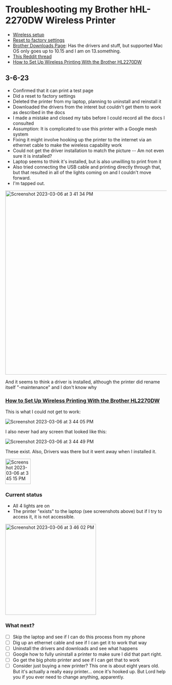 # Troubleshooting my Brother hHL-2270DW Wireless Printer 

- [Wireless setup](https://www.youtube.com/watch?v=FZlImq6n9to)
- [Reset to factory settings](https://www.youtube.com/watch?v=fKYSO_CsYD8&pp=ygUdYnJvdGhlciBobC0yMjcwZHcgZXJyb3IgbGlnaHQ%3D)
- [Brother Downloads Page](https://support.brother.com/g/b/downloadtop.aspx?c=us&lang=en&prod=hl2270dw_all): Has the drivers and stuff, but supported Mac OS only goes up to 10.15 and I am on 13.something. 
- [This Reddit thread](https://www.reddit.com/r/GoogleWiFi/comments/kc4014/set_up_brother_hl2270dw_google_wifi/)
- [How to Set Up Wireless Printing With the Brother HL2270DW](https://www.solveyourtech.com/how-to-set-up-wireless-printing-with-the-brother-hl2270dw/)

## 3-6-23 

- Confirmed that it can print a test page 
- Did a reset to factory settings 
- Deleted the printer from my laptop, planning to uninstall and reinstall it  
- Downloaded the drivers from the interet but couldn't get them to work as described in the docs 
- I made a mistake and closed my tabs before I could record all the docs I consulted 
- Assumption: It is complicated to use this printer with a Google mesh system 
- Fixing it might involve hooking up the printer to the internet via an ethernet cable to make the wireless capability work 
- Could not get the driver installation to match the picture -- Am not even sure it is installed? 
- Laptop seems to think it's installed, but is also unwilling to print from it 
- Also tried connecting the USB cable and printing directly through that, but that resulted in all of the lights coming on and I couldn't move forward. 
- I'm tapped out. 

<img width="573" alt="Screenshot 2023-03-06 at 3 41 34 PM" src="https://user-images.githubusercontent.com/2286304/223281775-d79ecf05-3488-4051-95cb-1672ca1bb634.png">


And it seems to think a driver is installed, although the printer did rename itself "-maintenance" and I don't know why 

### [How to Set Up Wireless Printing With the Brother HL2270DW](https://www.solveyourtech.com/how-to-set-up-wireless-printing-with-the-brother-hl2270dw/)

This is what I could not get to work: 

![Screenshot 2023-03-06 at 3 44 05 PM](https://user-images.githubusercontent.com/2286304/223282062-72f542b6-17e9-4025-972d-11adb7960db8.png)

I also never had any screen that looked like this: 

![Screenshot 2023-03-06 at 3 44 49 PM](https://user-images.githubusercontent.com/2286304/223282246-c66b459d-0a8c-40e3-a952-8731dd02d17b.png)

These exist. Also, Drivers was there but it went away when I installed it. 

<img width="79" alt="Screenshot 2023-03-06 at 3 45 15 PM" src="https://user-images.githubusercontent.com/2286304/223282307-e2e49263-05aa-426c-87db-68eed0c0d423.png">

### Current status

- All 4 lights are on 
- The printer "exists" to the laptop (see screenshots above) but if I try to access it, it is not accessible. 

<img width="283" alt="Screenshot 2023-03-06 at 3 46 02 PM" src="https://user-images.githubusercontent.com/2286304/223282513-c2f9f2b6-0f51-44d4-bb13-0c62ace12cf7.png">

### What next? 

- [ ] Skip the laptop and see if I can do this process from my phone 
- [ ] Dig up an ethernet cable and see if I can get it to work that way 
- [ ] Uninstall the drivers and downloads and see what happens 
- [ ] Google how to fully uninstall a printer to make sure I did that part right. 
- [ ] Go get the big photo printer and see if I can get that to work 
- [ ] Consider just buying a new printer? This one is about eight years old. But it's actually a really easy printer... once it's hooked up. But Lord help you if you ever need to change anything, apparently. 
